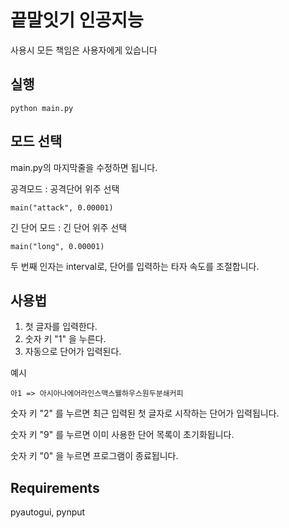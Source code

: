 # 끝말잇기 인공지능

사용시 모든 책임은 사용자에게 있습니다

## 실행
```
python main.py
```

## 모드 선택
main.py의 마지막줄을 수정하면 됩니다.

공격모드 : 공격단어 위주 선택
```
main("attack", 0.00001)
```

긴 단어 모드 : 긴 단어 위주 선택
```
main("long", 0.00001)
```

두 번째 인자는 interval로, 단어를 입력하는 타자 속도를 조절합니다. 


## 사용법
1. 첫 글자를 입력한다.
2. 숫자 키 "1" 을 누른다.
3. 자동으로 단어가 입력된다.

예시
```
아1 => 아시아나에어라인스맥스웰하우스원두분쇄커피
```


숫자 키 "2" 를 누르면 최근 입력된 첫 글자로 시작하는 단어가 입력됩니다. 

숫자 키 "9" 를 누르면 이미 사용한 단어 목록이 초기화됩니다. 

숫자 키 "0" 을 누르면 프로그램이 종료됩니다.

## Requirements
pyautogui, pynput
